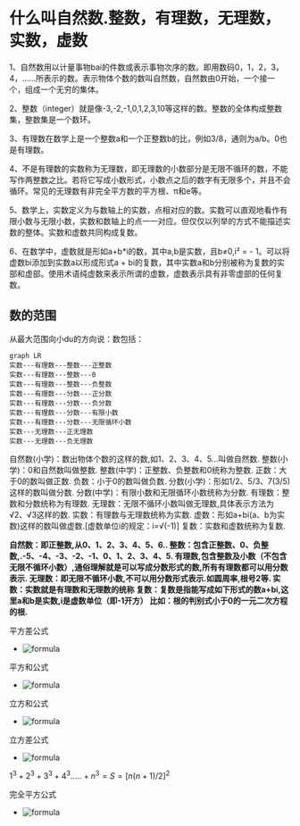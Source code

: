 # 什么叫自然数.整数，有理数，无理数，实数，虚数

1、自然数用以计量事物bai的件数或表示事物次序的数。即用数码0，1，2，3，4，……所表示的数。表示物体个数的数叫自然数，自然数由0开始，一个接一个，组成一个无穷的集体。

2、整数（integer）就是像-3,-2,-1,0,1,2,3,10等这样的数。整数的全体构成整数集，整数集是一个数环。

3、有理数在数学上是一个整数a和一个正整数b的比，例如3/8，通则为a/b。0也是有理数。

4、不是有理数的实数称为无理数，即无理数的小数部分是无限不循环的数，不能写作两整数之比。若将它写成小数形式，小数点之后的数字有无限多个，并且不会循环。常见的无理数有非完全平方数的平方根、π和e等。

5、数学上，实数定义为与数轴上的实数，点相对应的数。实数可以直观地看作有限小数与无限小数，实数和数轴上的点一一对应。但仅仅以列举的方式不能描述实数的整体。实数和虚数共同构成复数。

6、在数学中，虚数就是形如a+b*i的数，其中a,b是实数，且b≠0,i² = - 1。可以将虚数bi添加到实数a以形成形式a + bi的复数，其中实数a和b分别被称为复数的实部和虚部。使用术语纯虚数来表示所谓的虚数，虚数表示具有非零虚部的任何复数。

## 数的范围

从最大范围向小du的方向说：数包括：

``` mermaid
graph LR
实数---有理数---整数---正整数
实数---有理数---整数---0
实数---有理数---整数---负整数
实数---有理数---分数---正分数
实数---有理数---分数---负分数
实数---有理数---分数---有限小数
实数---有理数---分数---无限循环小数
实数---无理数---正无理数
实数---无理数---负无理数
```

自然数(小学)：数出物体个数的这样的数,如1、2、3、4、5...叫做自然数.
整数(小学)：0和自然数叫做整数.
整数(中学)：正整数、负整数和0统称为整数.
正数：大于0的数叫做正数.
负数：小于0的数叫做负数.
分数(小学)：形如1/2、5/3、7(3/5)这样的数叫做分数.
分数(中学)：有限小数和无限循环小数统称为分数.
有理数：整数和分数统称为有理数.
无理数：无限不循环小数叫做无理数,具体表示方法为√2、√3这样的数.
实数：有理数与无理数统称为实数.
虚数：形如a+bi(a、b为实数)这样的数叫做虚数.[虚数单位i的规定：i=√(-1)] 
复数：实数和虚数统称为复数.

**自然数：即正整数,从0、1、2、3、4、5、6..
整数：包含正整数、0、负整数,.-5、-4、-3、-2、-1、0、1、2、3、4、5.
有理数,包含整数及小数（不包含无限不循环小数）,通俗理解就是可以写成分数形式的数,所有有理数都可以用分数表示.
无理数：即无限不循环小数,不可以用分数形式表示.如圆周率,根号2等.
实数：实数就是有理数和无理数的统称
复数：复数是指能写成如下形式的数a+bi,这里a和b是实数,i是虚数单位（即-1开方）
比如：根的判别式小于0的一元二次方程的根.**

平方差公式

- ![formula](https://dss0.baidu.com/6ONWsjip0QIZ8tyhnq/it/u=3972351108,2312720346&fm=58)

平方和公式

- ![formula](https://dss0.baidu.com/6ONWsjip0QIZ8tyhnq/it/u=3513762642,3893587575&fm=58)

立方和公式

- ![formula](https://dss0.baidu.com/6ONWsjip0QIZ8tyhnq/it/u=2504818023,2612346876&fm=58)

立方差公式

  - ![formula](https://dss1.baidu.com/6ONXsjip0QIZ8tyhnq/it/u=1987099531,807533504&fm=58)

$1^3+2^3+3^3+4^3.....+n^3=S=[n(n+1)/2]^2$

完全平方公式

- ![formula](https://dss2.baidu.com/6ONYsjip0QIZ8tyhnq/it/u=197666933,2478185337&fm=58)
